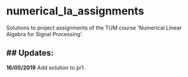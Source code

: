 # numerical_la_assignments
 Solutions to project assignments of the TUM course 'Numerical Linear Algebra for Signal Processing'.

## ## Updates:

**16/05/2019** Add solution to pr1.
